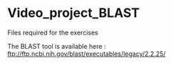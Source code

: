 # Video_project_BLAST
Files required for the exercises

The BLAST tool is available here : ftp://ftp.ncbi.nih.gov/blast/executables/legacy/2.2.25/
